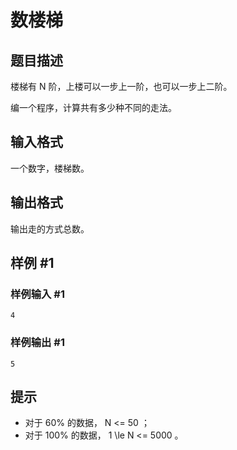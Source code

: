 # 数楼梯

## 题目描述

楼梯有  N  阶，上楼可以一步上一阶，也可以一步上二阶。

编一个程序，计算共有多少种不同的走法。

## 输入格式

一个数字，楼梯数。

## 输出格式

输出走的方式总数。

## 样例 #1

### 样例输入 #1

```
4
```

### 样例输出 #1

```
5
```

## 提示

- 对于  60\%  的数据， N  <= 50 ；   
- 对于  100\%  的数据， 1 \le N  <= 5000 。